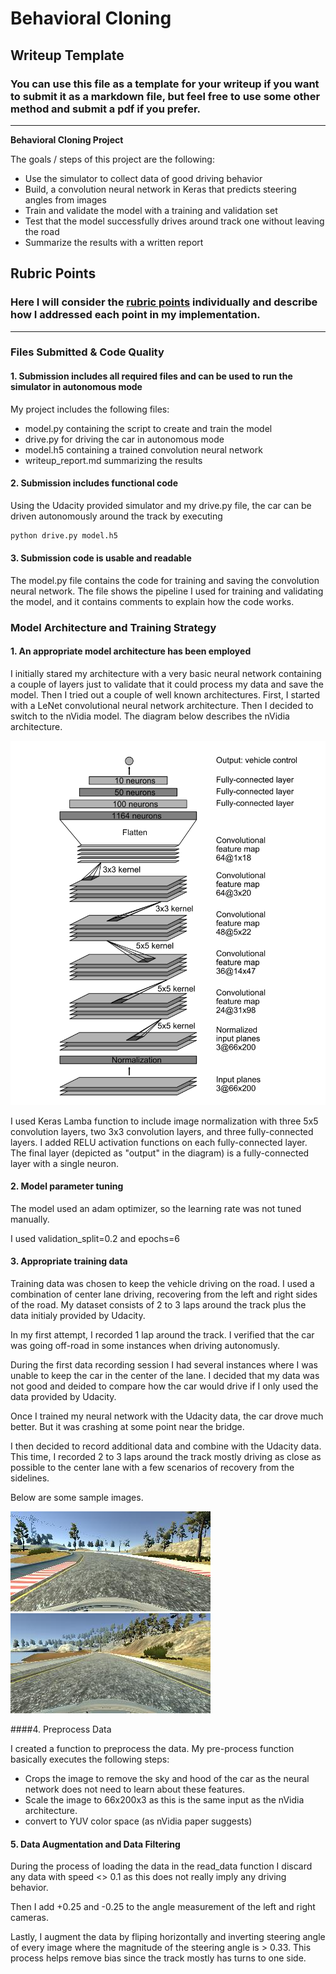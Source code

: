 # **Behavioral Cloning** 

## Writeup Template

### You can use this file as a template for your writeup if you want to submit it as a markdown file, but feel free to use some other method and submit a pdf if you prefer.

---

**Behavioral Cloning Project**

The goals / steps of this project are the following:
* Use the simulator to collect data of good driving behavior
* Build, a convolution neural network in Keras that predicts steering angles from images
* Train and validate the model with a training and validation set
* Test that the model successfully drives around track one without leaving the road
* Summarize the results with a written report


[//]: # (Image References)

[image1]: ./examples/nVidia_model.png "Model Visualization"
[image2]: ./examples/center_2018_12_09_17_34_08_167.jpg "example 1"
[image3]: ./examples/center_2018_12_09_17_33_05_974.jpg "example 2"
## Rubric Points
### Here I will consider the [rubric points](https://review.udacity.com/#!/rubrics/432/view) individually and describe how I addressed each point in my implementation.  

---
### Files Submitted & Code Quality

#### 1. Submission includes all required files and can be used to run the simulator in autonomous mode

My project includes the following files:
* model.py containing the script to create and train the model
* drive.py for driving the car in autonomous mode
* model.h5 containing a trained convolution neural network 
* writeup_report.md summarizing the results

#### 2. Submission includes functional code
Using the Udacity provided simulator and my drive.py file, the car can be driven autonomously around the track by executing 
```sh
python drive.py model.h5
```

#### 3. Submission code is usable and readable

The model.py file contains the code for training and saving the convolution neural network. The file shows the pipeline I used for training and validating the model, and it contains comments to explain how the code works.

### Model Architecture and Training Strategy

#### 1. An appropriate model architecture has been employed

I initially stared my architecture with a very basic neural network containing a couple of layers just to validate that it could process my data and save the model. Then I tried out a couple of well known architectures. First, I started with a LeNet convolutional neural network architecture. Then I decided to switch to the nVidia model. The diagram below describes the nVidia architecture.  

![nVidia Architecture][image1]

I used Keras Lamba function to include image normalization with three 5x5 convolution layers, two 3x3 convolution layers, and three fully-connected layers. I added RELU activation functions on each fully-connected layer. The final layer (depicted as "output" in the diagram) is a fully-connected layer with a single neuron.

#### 2. Model parameter tuning

The model used an adam optimizer, so the learning rate was not tuned manually. 

I used validation_split=0.2 and epochs=6 

#### 3. Appropriate training data

Training data was chosen to keep the vehicle driving on the road. I used a combination of center lane driving, recovering from the left and right sides of the road. My dataset consists of 2 to 3 laps around the track plus the data initialy provided by Udacity. 

In my first attempt, I recorded 1 lap around the track. I verified that the car was going off-road in some instances when driving autonomusly. 

During the first data recording session I had several instances where I was unable to keep the car in the center of the lane. I decided that my data was not good and deided to compare how the car would drive if I only used the data provided by Udacity. 

Once I trained my neural network with the Udacity data, the car drove much better. But it was crashing at some point near the bridge. 

I then decided to record additional data and combine with the Udacity data. This time, I recorded 2 to 3 laps around the track mostly driving as close as possible to the center lane with a few scenarios of recovery from the sidelines. 

Below are some sample images.

![Example 1][image2]
![Example 2][image3]


####4. Preprocess Data

I created a function to preprocess the data. My pre-process function basically executes the following steps:
- Crops the image to remove the sky and hood of the car as the neural network does not need to learn about these features. 
- Scale the image to 66x200x3 as this is the same input as the nVidia architecture.
- convert to YUV color space (as nVidia paper suggests)


#### 5. Data Augmentation and Data Filtering
During the process of loading the data in the read_data function I discard any data with speed <> 0.1 as this does not really imply any driving behavior. 

Then I add +0.25 and -0.25 to the angle measurement of the left and right cameras. 

Lastly, I augment the data by fliping horizontally and inverting steering angle of every image where the magnitude of the steering angle  is > 0.33. This process helps remove bias since the track mostly has turns to one side. 